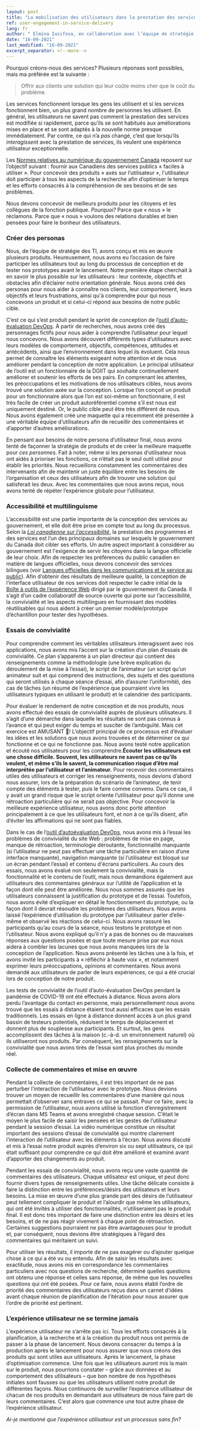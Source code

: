 ```yaml
---
layout: post
title: "La mobilisation des utilisateurs dans la prestation des services"
ref: user-engagement-in-service-delivery
lang: fr
author: " Elmina Iusifova, en collaboration avec l’équipe de stratégie des TI"
date: "16-09-2021"
last_modified: "16-09-2021"
excerpt_separator: <!--more-->
---
```


Pourquoi créons-nous des services? Plusieurs réponses sont possibles, mais ma préférée est la suivante : 

> Offrir aux clients une solution qui leur coûte moins cher que le coût du problème.
<!--more-->

Les services fonctionnent lorsque les gens les utilisent et si les services fonctionnent bien, un plus grand nombre de personnes les utilisent.
En général, les utilisateurs ne savent pas comment la prestation des services est modifiée si rapidement, parce qu’ils se sont habitués aux améliorations mises en place et se sont adaptés à la nouvelle norme presque immédiatement.
Par contre, ce qui n’a *pas* changé, c’est que lorsqu’ils *interagissent* avec la prestation de services, ils veulent une expérience utilisateur exceptionnelle.

Les [Normes relatives au numérique du gouvernement Canada](https://www.canada.ca/fr/gouvernement/systeme/gouvernement-numerique/normes-numeriques-gouvernement-canada.html) reposent sur l’objectif suivant : fournir aux Canadiens des services publics « faciles à utiliser ».
Pour concevoir des produits « axés sur l’utilisateur », l'utilisateur doit participer à tous les aspects de la recherche afin d’optimiser le temps et les efforts consacrés à la compréhension de ses besoins et de ses problèmes.

Nous devons concevoir de meilleurs produits pour les citoyens et les collègues de la fonction publique.
*Pourquoi?* Parce que « nous » le réclamons.
Parce que « nous » voulons des relations durables et bien pensées pour faire le bonheur des utilisateurs.

### **Créer des personas**

Nous, de l’équipe de stratégie des TI, avons conçu et mis en œuvre plusieurs produits.
Heureusement, nous avons eu l’occasion de faire participer les utilisateurs tout au long du processus de conception et de tester nos prototypes avant le lancement.
Notre première étape cherchait à en savoir le plus possible sur les utilisateurs : leur contexte, objectifs et obstacles afin d’éclairer notre orientation générale. Nous avons créé des personas pour nous aider à connaître nos clients, leur comportement, leurs objectifs et leurs frustrations, ainsi qu'à comprendre pour qui nous concevons un produit et si celui-ci répond aux besoins de notre public cible.

C’est ce qui s’est produit pendant le sprint de conception de l’[outil d’auto-évaluation DevOps](https://sara-sabr.github.io/ITStrategy/devops-self-assessment.html).
À partir de recherches, nous avons créé des personnages fictifs pour nous aider à comprendre l’utilisateur pour lequel nous concevons. Nous avons découvert différents types d’utilisateurs avec leurs modèles de comportement, objectifs, compétences, attitudes et antécédents, ainsi que l’environnement dans lequel ils évoluent.
Cela nous permet de connaître les éléments exigeant notre attention et de nous améliorer pendant la conception de notre application.
Le principal utilisateur de l’outil est un fonctionnaire de la DGIIT qui souhaite continuellement améliorer et soutenir les efforts de ses pairs. En comprenant les attentes, les préoccupations et les motivations de nos utilisateurs cibles, nous avons trouvé une solution axée sur la conception.
Lorsque l’on conçoit un produit pour un fonctionnaire alors que l’on est soi-même un fonctionnaire, il est très facile de créer un produit autoréférentiel comme s’il est nous est uniquement destiné.
Or, le public cible peut être très différent de nous.
Nous avons également créé une maquette qui a récemment été présentée à une véritable équipe d’utilisateurs afin de recueillir des commentaires et d’apporter d’autres améliorations.

En pensant aux besoins de notre persona d’utilisateur final, nous avons tenté de façonner la stratégie de produits et de créer la meilleure maquette pour *ces personnes*.
Fait à noter, même si les personas d’utilisateur nous ont aidés à prioriser les fonctions, ce n’était pas le seul outil utilisé pour établir les priorités.
Nous recueillons constamment les commentaires des intervenants afin de maintenir un juste équilibre entre les besoins de l’organisation et ceux des utilisateurs afin de trouver une solution qui satisferait les deux.
Avec les commentaires que nous avons reçus, nous avons tenté de répéter l’expérience globale pour l’utilisateur.

### **Accessibilité et multilinguisme**

L’accessibilité est une partie importante de la conception des services au gouvernement, et elle doit être prise en compte tout au long du processus.
Selon la [*Loi canadienne sur l’accessibilité*](https://www.canada.ca/fr/emploi-developpement-social/programmes/canada-accessible.html), la prestation des programmes et des services est l’un des principaux domaines sur lesquels le gouvernement du Canada doit cibler ses efforts.
Un autre aspect important à considérer au gouvernement est l'exigence de servir les citoyens dans la langue officielle de leur choix.
Afin de respecter les préférences du public canadien en matière de langues officielles, nous devons concevoir des services bilingues (voir [Langues officielles dans les communications et le service au public](https://www.canada.ca/fr/secretariat-conseil-tresor/services/valeurs-ethique/langues-officielles/services-public.html)).
Afin d’obtenir des résultats de meilleure qualité, la conception de l’interface utilisateur de nos services doit respecter le cadre initial de la [Boîte à outils de l’expérience Web](https://wet-boew.github.io/wet-boew/index-fr.html) dirigé par le gouvernement du Canada.
Il s’agit d’un cadre collaboratif de source ouverte qui porte sur l’accessibilité, la convivialité et les aspects multilingues en fournissant des modèles réutilisables qui nous aident à créer un premier modèle/prototype d’échantillon pour tester des hypothèses.

### **Essais de convivialité**

Pour comprendre comment les véritables utilisateurs interagissent avec nos applications, nous avons mis l’accent sur la création d’un plan d’essais de convivialité.
Ce plan s’apparente à un plan directeur qui contient des renseignements comme la méthodologie (une brève explication du déroulement de la mise à l’essai), le script de l’animateur (un script qu’un animateur suit et qui comprend des instructions, des sujets et des questions qui seront utilisés à chaque séance d’essai, afin d’assurer l’uniformité), des cas de tâches (un résumé de l’expérience que pourraient vivre les utilisateurs typiques en utilisant le produit) et le calendrier des participants.

Pour évaluer le rendement de notre conception et de nos produits, nous avons effectué des essais de convivialité auprès de plusieurs utilisateurs.
Il s’agit d’une démarche dans laquelle les résultats ne sont pas connus à l’avance et qui peut exiger du temps et susciter de l’ambiguïté. Mais cet exercice est AMUSANT 🙂!
L’objectif principal de ce processus est d’évaluer les idées et les solutions que nous avons trouvées et de déterminer ce qui fonctionne et ce qui ne fonctionne pas. Nous avons testé notre application et écouté nos utilisateurs pour les comprendre.**Écouter les utilisateurs est une chose difficile. Souvent, les utilisateurs ne savent pas ce qu’ils veulent, et même s’ils le savent, la communication risque d’être mal interprétée par l’utilisateur et l’animateur.**
Pour recevoir des commentaires utiles des utilisateurs et corriger les renseignements, nous devions d’abord nous assurer, lors de la préparation du scénario de l’animateur, de tenir compte des éléments à tester, puis le faire comme convenu.
Dans ce cas, il y avait un grand risque que le script oriente l’utilisateur pour qu’il donne une rétroaction particulière qui ne serait pas objective.
Pour concevoir la meilleure expérience utilisateur, nous avons donc porté attention principalement à ce que les utilisateurs font, et non à ce qu’ils disent, afin d’éviter les affirmations qui ne sont pas fiables.

Dans le cas de l’[outil d’autoévaluation DevOps](https://sara-sabr.github.io/auto-evaluation-devops-self-assessment/#/), nous avons mis à l’essai les problèmes de convivialité du site Web : problèmes de mise en page, manque de rétroaction, terminologie déroutante, fonctionnalité manquante (si l’utilisateur ne peut pas effectuer une tâche particulière en raison d’une interface manquante), navigation manquante (si l’utilisateur est bloqué sur un écran pendant l’essai) et contenu d'écrans particuliers.
Au cours des essais, nous avons évalué non seulement la convivialité, mais la fonctionnalité et le contenu de l’outil, mais nous demandions également aux utilisateurs des commentaires généraux sur l’utilité de l’application et la façon dont elle peut être améliorée.
Nous nous sommes assurés que les utilisateurs connaissent la justification du prototype et de l’essai.
Toutefois, nous avons évité d’expliquer en détail le fonctionnement du prototype, ou la façon dont il devrait résoudre les problèmes des utilisateurs.
Nous avons laissé l’expérience d’utilisation du prototype par l’utilisateur parler d’elle-même et observé les réactions de celui-ci.
Nous avons rassuré les participants qu’au cours de la séance, nous testons le prototype et non l’utilisateur.
Nous avons expliqué qu’il n’y a pas de bonnes ou de mauvaises réponses aux questions posées et que toute mesure prise par eux nous aidera à combler les lacunes que nous avons manquées lors de la conception de l’application.
Nous avons présenté les tâches une à la fois, et avons invité les participants à « réfléchir à haute voix », et notamment exprimer leurs préoccupations, opinions et commentaires.
Nous avons demandé aux utilisateurs de parler de leurs expériences, ce qui a été crucial lors de conception de notre produit.

Les tests de convivialité de l’outil d’auto-évaluation DevOps pendant la pandémie de COVID-19 ont été effectués à distance.
Nous avons alors perdu l’avantage du contact en personne, mais personnellement nous avons trouvé que les essais à distance étaient tout aussi efficaces que les essais traditionnels.
Les essais en ligne à distance donnent accès à un plus grand bassin de testeurs potentiels, réduisent le temps de déplacement et donnent plus de souplesse aux participants.
Et surtout, les gens accomplissent des tâches à la maison (c.-à-d. un environnement naturel) où ils utiliseront nos produits.
Par conséquent, les renseignements sur la convivialité que nous avons tirés de l’essai sont plus proches du monde réel.

### **Collecte de commentaires et mise en œuvre**

Pendant la collecte de commentaires, il est très important de ne pas perturber l’interaction de l’utilisateur avec le prototype.
Nous devions trouver un moyen de recueillir les commentaires d’une manière qui nous permettait d’observer sans entraves ce qui se passait.
Pour ce faire, avec la permission de l’utilisateur, nous avons utilisé la fonction d’enregistrement d’écran dans MS Teams et avons enregistré chaque session.
C’était le moyen le plus facile de saisir les pensées et les gestes de l’utilisateur pendant la session d’essai.
La vidéo numérique constitue un résultat important des sessions d’essai de convivialité qui montre clairement l’interaction de l’utilisateur avec les éléments à l’écran.
Nous avons discuté et mis à l’essai notre produit auprès d’environ six ou sept utilisateurs, ce qui était suffisant pour comprendre ce qui doit être amélioré et examiné avant d’apporter des changements au produit.

Pendant les essais de convivialité, nous avons reçu une vaste quantité de commentaires des utilisateurs.
Chaque utilisateur est unique, et peut donc fournir divers types de renseignements utiles.
Une tâche délicate consiste à faire la distinction entre les préférences/désirs des utilisateurs et leurs besoins.
La mise en œuvre d’une plus grande part des désirs de l’utilisateur peut tellement compliquer le produit et l’alourdir que même les utilisateurs, qui ont été invités à utiliser des fonctionnalités, n’utiliseraient pas le produit final.
Il est donc très important de faire une distinction entre les désirs et les besoins, et de ne pas réagir vivement à chaque point de rétroaction.
Certaines suggestions pourraient ne pas être avantageuses pour le produit et, par conséquent, nous devions être stratégiques à l’égard des commentaires qui méritaient un suivi.

Pour utiliser les résultats, il importe de ne pas exagérer ou d’ajouter quelque chose à ce qui a été vu ou entendu.
Afin de saisir les résultats avec exactitude, nous avons mis en correspondance les commentaires particuliers avec nos questions de recherche, déterminé quelles questions ont obtenu une réponse et celles sans réponse, de même que les nouvelles questions qui ont été posées.
Pour ce faire, nous avons établi l’ordre de priorité des commentaires des utilisateurs reçus dans un carnet d’idées avant chaque réunion de planification de l’itération pour nous assurer que l’ordre de priorité est pertinent.

### **L’expérience utilisateur ne se termine jamais**

L’expérience utilisateur ne s’arrête pas ici.
Tous les efforts consacrés à la planification, à la recherche et à la création du produit nous ont permis de passer à la phase de lancement.
Nous devons consacrer du temps à la production après le lancement pour nous assurer que nous créons des produits qui sont utiles aux utilisateurs.
Après le lancement, la phase d’optimisation commence. Une fois que les utilisateurs auront mis la main sur le produit, nous pourrions constater – grâce aux données et au comportement des utilisateurs – que bon nombre de nos hypothèses initiales sont fausses ou que les utilisateurs utilisent notre produit de différentes façons.
Nous continuons de surveiller l’expérience utilisateur de chacun de nos produits en demandant aux utilisateurs de nous faire part de leurs commentaires. C’est alors que commence une tout autre phase de l’expérience utilisateur.

*Ai-je mentionné que l’expérience utilisateur est un processus sans fin?*
